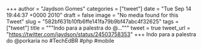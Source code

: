 
+++
author = "Jaydson Gomes"
categories = ["tweet"]
date = "Tue Sep 14 19:44:37 +0000 2010"
draft = false
image = "No media found for this Tweet"
slug = "582bf631b10fb6ffe141fa79b9bf47abc4f32625"
tags = ["tweet"]
title = """Indo para a palestra do @..."""
tweet = true
tweet_url = "https://twitter.com/jaydson/status/24503758353"
+++
Indo para a palestra do @porkaria no #TechEdBR #php #mobile
